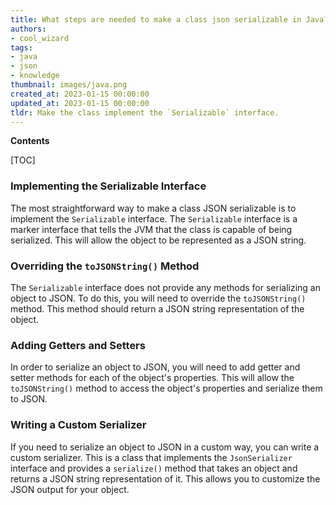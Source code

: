 ```yaml
---
title: What steps are needed to make a class json serializable in Java?
authors:
- cool_wizard
tags:
- java
- json
- knowledge
thumbnail: images/java.png
created_at: 2023-01-15 00:00:00
updated_at: 2023-01-15 00:00:00
tldr: Make the class implement the `Serializable` interface.
---
```


**Contents**

[TOC]

### Implementing the Serializable Interface

The most straightforward way to make a class JSON serializable is to implement the `Serializable` interface. The `Serializable` interface is a marker interface that tells the JVM that the class is capable of being serialized. This will allow the object to be represented as a JSON string.

### Overriding the `toJSONString()` Method

The `Serializable` interface does not provide any methods for serializing an object to JSON. To do this, you will need to override the `toJSONString()` method. This method should return a JSON string representation of the object.

### Adding Getters and Setters

In order to serialize an object to JSON, you will need to add getter and setter methods for each of the object's properties. This will allow the `toJSONString()` method to access the object's properties and serialize them to JSON.

### Writing a Custom Serializer

If you need to serialize an object to JSON in a custom way, you can write a custom serializer. This is a class that implements the `JsonSerializer` interface and provides a `serialize()` method that takes an object and returns a JSON string representation of it. This allows you to customize the JSON output for your object.
